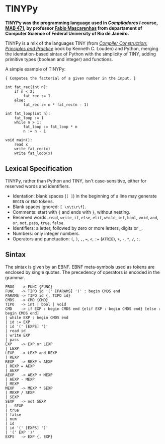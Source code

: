 # TINYPy

**TINYPy was the programming language used in *Compiladores I* course, [MAB 471](http://www.dcc.ufrj.br/~fabiom/comp), by professor [Fabio Mascarenhas](http://www.dcc.ufrj.br/~fabiom) from departament of Computer Science of Federal University of Rio de Janeiro.**

TINYPy is a mix of the languages TINY (from [*Compiler Construction: Principles and Practice*]() book by Kenneth C. Louden) and Python, merging the identation-based sintax of Python with the simplicity of TINY, adding primitive types (boolean and integer) and functions.

A simple example of TINYPy:

```
{ Computes the factorial of a given number in the input. }

int fat_rec(int n):
    if n < 2:
        fat_rec := 1
    else:
        fat_rec := n * fat_rec(n - 1)

int fat_loop(int n):
    fat_loop := 1
    while n > 1:
        fat_loop := fat_loop * n
        n := n - 1

void main():
    read x
    write fat_rec(x)
    write fat_loop(x)
```

## Lexical Specification

TINYPy, rather than Python and TINY, isn't case-sensitive, either for reserved words and identifiers.

* Identation: blank spaces (`[ ]`) in the beginning of a line may generate `BEGIN` or `END` tokens.
* Blank spaces ignored: `[ \n\t\r\f]`.
* Comments: start with `{` and ends with `}`, without nesting.
* Reserved words: `read`, `write`, `if`, `else`, `elif`, `while`, `int`, `bool`, `void`, `and`, `or`, `not`, `pass`, `true`, `false`.
* Identifiers: a letter, followed by zero or more letters, digits or `_`.
* Numbers: only integer numbers.
* Operators and punctuation: `(`, `)`, `,`, `=`, `<`, `:=` (`ATRIB`), `+`, `-`, `*`, `/`, `:`.

## Sintax

The sintax is given by an EBNF. EBNF meta-symbols used as  tokens are enclosed by single quotes. The precedency of operators is encoded in the grammar.

```
PROG   -> FUNC {FUNC}
FUNC   -> TIPO id '(' [PARAMS] ')' : begin CMDS end
PARAMS -> TIPO id {, TIPO id}
CMDS   -> CMD {CMD}
TIPO   -> int | bool | void
CMD    -> if EXP : begin CMDS end {elif EXP : begin CMDS end} [else : begin CMDS end]
| while EXP : begin CMDS end
| id := EXP
| id '(' [EXPS] ')'
| read id
| write EXP
| pass
EXP    -> EXP or LEXP
| LEXP
LEXP   -> LEXP and REXP
| REXP
REXP   -> REXP < AEXP
| REXP = AEXP
| AEXP
AEXP   -> AEXP + MEXP
| AEXP - MEXP
| MEXP
MEXP   -> MEXP * SEXP
| MEXP / SEXP
| SEXP
SEXP   -> not SEXP
| - SEXP
| true
| false
| num
| id
| id '(' [EXPS] ')'
| '(' EXP ')'
EXPS   -> EXP {, EXP}
```
